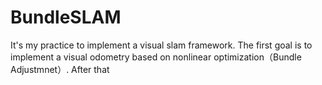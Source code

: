 # BundleSLAM

It's my practice to implement a  visual slam framework. The first goal is to implement a visual odometry based on nonlinear optimization（Bundle Adjustmnet）. After that
